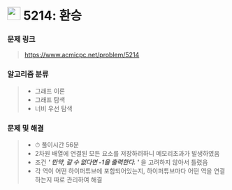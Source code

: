 # <img src="https://d2gd6pc034wcta.cloudfront.net/tier/15.svg" width="30">  5214: 환승

### 문제 링크

> https://www.acmicpc.net/problem/5214



### 알고리즘 분류

>- 그래프 이론
>- 그래프 탐색
>- 너비 우선 탐색



### 문제 및 해결

>- ⏱ 풀이시간 56분
>- 2차원 배열에 연결된 모든 요소를 저장하려하니 메모리초과가 발생하였음
>- 조건 ***' 만약, 갈 수 없다면 -1을 출력한다. '*** 을 고려하지 않아서 틀렸음
>- 각 역이 어떤 하이퍼튜브에 포함되어있는지, 하이퍼튜브마다 어떤 역을 연결하는지 따로 관리하여 해결

